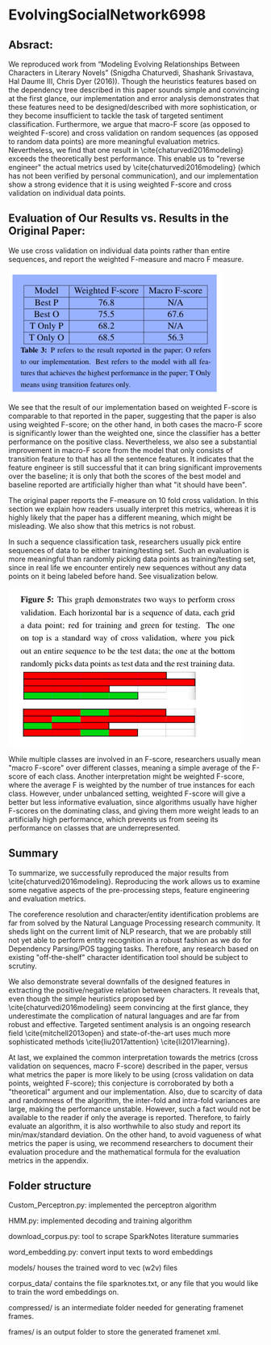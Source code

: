 # EvolvingSocialNetwork6998

## Absract:

We reproduced work from “Modeling Evolving Relationships Between Characters in Literary Novels” (Snigdha Chaturvedi, Shashank Srivastava, Hal Daume III, Chris Dyer (2016)). Though the heuristics features based on the dependency tree described in this paper sounds simple and convincing at the first glance, our implementation and error analysis demonstrates that these features need to be designed/described with more sophistication, or they become insufficient to tackle the task of targeted sentiment classification. Furthermore, we argue that macro-F score (as opposed to weighted F-score) and cross validation on random sequences (as opposed to random data points) are more meaningful evaluation metrics. Nevertheless, we find that one result in \cite{chaturvedi2016modeling} exceeds the theoretically best performance. This enable us to "reverse engineer" the actual metrics used by \cite{chaturvedi2016modeling} (which has not been verified by personal communication), and our implementation show a strong evidence that it is using weighted F-score and cross validation on individual data points.

## Evaluation of Our Results vs. Results in the Original Paper:
We use cross validation on individual data points rather than entire sequences, and report the weighted F-measure and macro F measure. 

![greenevaluation](images\blueevaluation.png)

We see that the result of our implementation based on weighted F-score is comparable to that reported in the paper, suggesting that the paper is also using weighted F-score; on the other hand, in both cases the macro-F score is significantly lower than the weighted one, since the classifier has a better performance on the positive class. Nevertheless, we also see a substantial improvement in macro-F score from the model that only consists of transition feature to that has all the sentence features. It indicates that the feature engineer is still successful that it can bring significant improvements over the baseline; it is only that both the scores of the best model and baseline reported are artificially higher than what "it should have been".


The original paper reports the F-measure on 10 fold cross validation. In this section we explain how readers usually interpret this metrics, whereas it is highly likely that the paper has a different meaning, which might be misleading. We also show that this metrics is not robust.

In such a sequence classification task, researchers usually pick entire sequences of data to be either training/testing set. Such an evaluation is more meaningful than randomly picking data points as training/testing set, since in real life we encounter entirely new sequences without any data points on it being labeled before hand. See visualization below.

![crossvalidation.png](crossvalidation.png)

While multiple classes are involved in an F-score, researchers usually mean "macro F-score" over different classes, meaning a simple average of the F-score of each class. Another interpretation might be weighted F-score, where the average F is weighted by the number of true instances for each class. However, under unbalanced setting, weighted F-score will give a better but less informative evaluation, since algorithms usually have higher F-scores on the dominating class, and giving them more weight leads to an artificially high performance, which prevents us from seeing its performance on classes that are underrepresented.

## Summary 

To summarize, we successfully reproduced the major results from \cite{chaturvedi2016modeling}. Reproducing the work allows us to examine some negative aspects of the pre-processing steps, feature engineering and evaluation metrics. 

The coreference resolution and character/entity identification problems are far from solved by the Natural Language Processing research community. It sheds light on the current limit of NLP research, that we are probably still not yet able to perform entity recognition in a robust fashion as we do for Dependency Parsing/POS tagging tasks. Therefore, any research based on existing "off-the-shelf" character identification tool should be subject to scrutiny. 

We also demonstrate several downfalls of the designed features in extracting the positive/negative relation between characters. It reveals that, even though the simple heuristics proposed by \cite{chaturvedi2016modeling} seem convincing at the first glance, they underestimate the complication of natural languages and are far from robust and effective. Targeted sentiment analysis is an ongoing research field \cite{mitchell2013open} and state-of-the-art uses much more sophisticated methods \cite{liu2017attention} \cite{li2017learning}.

At last, we explained the common interpretation towards the metrics (cross validation on sequences, macro F-score) described in the paper, versus what metrics the paper is more likely to be using (cross validation on data points, weighted F-score); this conjecture is corroborated by both a "theoretical" argument and our implementation. Also, due to scarcity of data and randomness of the algorithm, the inter-fold and intra-fold variances are large, making the performance unstable. However, such a fact would not be available to the reader if only the average is reported. Therefore, to fairly evaluate an algorithm, it is also worthwhile to also study and report its min/max/standard deviation. On the other hand, to avoid vagueness of what metrics the paper is using, we recommend researchers to document their evaluation procedure and the mathematical formula for the evaluation metrics in the appendix.

## Folder structure

Custom_Perceptron.py: implemented the perceptron algorithm

HMM.py: implemented decoding and training algorithm 

download_corpus.py: tool to scrape SparkNotes literature summaries

word_embedding.py: convert input texts to word embeddings

models/ houses the trained word to vec (w2v) files

corpus_data/ contains the file sparknotes.txt, or any file that you would like to train the word embeddings on.

compressed/ is an intermediate folder needed for generating framenet frames.

frames/ is an output folder to store the generated framenet xml.

